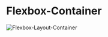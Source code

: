 # Flexbox-Container
![Flexbox-Layout-Container](https://user-images.githubusercontent.com/96956110/204143638-a87091a3-b447-48d5-bd08-0aefc305725e.png)
